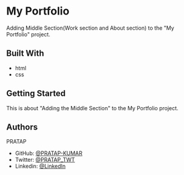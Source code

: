 # My Portfolio

Adding Middle Section(Work section and About section) to the "My Portfolio" project.

## Built With

- html
- css

## Getting Started

This is about "Adding the Middle Section" to the My Portfolio project.

## Authors

PRATAP
- GitHub: [@PRATAP-KUMAR](https://github.com/PRATAP-KUMAR)
- Twitter: [@PRATAP_TWT](https://twitter.com/PRATAP_TWT)
- Linkedin: [@LinkedIn](https://www.linkedin.com/in/pratap-kumar-panabaka-755489236/)
